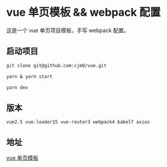 
# vue 单页模板 && webpack 配置

这是一个 vue 单页项目模板，手写 webpack 配置。

## 启动项目
```bash
git clone git@github.com:cjm0/vue.git

yarn & yarn start 

yarn dev

```

## 版本

`vue2.5 vue-loader15 vue-router3 webpack4 babel7 axios`

## 地址

[vue 单页模板](http://vue.bigqianduan.top)
